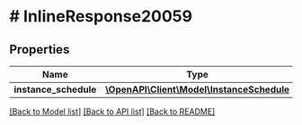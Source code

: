 # # InlineResponse20059

## Properties

Name | Type | Description | Notes
------------ | ------------- | ------------- | -------------
**instance_schedule** | [**\OpenAPI\Client\Model\InstanceSchedule**](InstanceSchedule.md) |  | [optional]

[[Back to Model list]](../../README.md#models) [[Back to API list]](../../README.md#endpoints) [[Back to README]](../../README.md)
